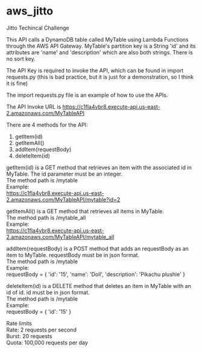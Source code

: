 # aws_jitto
Jitto Techincal Challenge

This API calls a DynamoDB table called MyTable using Lambda Functions through the AWS API Gateway. MyTable's partition key is a String 'id' and its attributes are 'name' and 'description' which are also both strings. There is no sort key.

The API Key is required to invoke the API, which can be found in import requests.py (this is bad practice, but it is just for a demonstration, so I think it is fine)

The import requests.py file is an example of how to use the APIs.

The API Invoke URL is
https://c1fla4vbr8.execute-api.us-east-2.amazonaws.com/MyTableAPI

There are 4 methods for the API:
1. getItem(id)
2. getItemAll()
3. addItem(requestBody)
4. deleteItem(id)

getItem(id) is a GET method that retrieves an item with the associated id in MyTable. The id parameter must be an integer.
  <br>The method path is /mytable
  <br>Example:
  <br>https://c1fla4vbr8.execute-api.us-east-2.amazonaws.com/MyTableAPI/mytable?id=2    <br>
  
getItemAll() is a GET method that retrieves all items in MyTable.
  <br>The method path is /mytable_all
  <br>Example:
  <br>https://c1fla4vbr8.execute-api.us-east-2.amazonaws.com/MyTableAPI/mytable_all    <br>
  
addItem(requestBody) is a POST method that adds an requestBody as an item to MyTable. requestBody must be in json format.
  <br>The method path is /mytable
  <br>Example:
  <br>requestBody = {
    'id': '15',
    'name': 'Doll',
    'description': 'Pikachu plushie'
  }<br>

deleteItem(id)  is a DELETE method that deletes an item in MyTable with an id of id. id must be in json format.
  <br>The method path is /mytable
  <br>Example:
  <br>requestBody = {
    'id': '15'
  }<br>

Rate limits <br>
Rate: 2 requests per second <br>
Burst: 20 requests <br>
Quota: 100,000 requests per day <br>
